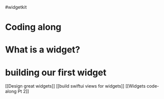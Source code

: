 #widgetkit 
# Coding along

# What is a widget?

# building our first widget

[[Design great widgets]]
[[build swiftui views for widgets]]
[[Widgets code-along Pt 2]]
